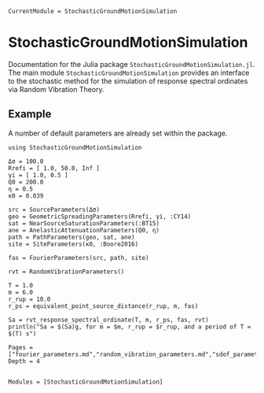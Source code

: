 ```@meta
CurrentModule = StochasticGroundMotionSimulation
```

# StochasticGroundMotionSimulation

Documentation for the Julia package `StochasticGroundMotionSimulation.jl`.
The main module `StochasticGroundMotionSimulation` provides an interface to the stochastic method for the simulation of response spectral ordinates via Random Vibration Theory.

## Example
A number of default parameters are already set within the package.

```@example
using StochasticGroundMotionSimulation

Δσ = 100.0
Rrefi = [ 1.0, 50.0, Inf ]
γi = [ 1.0, 0.5 ]
Q0 = 200.0
η = 0.5
κ0 = 0.039

src = SourceParameters(Δσ)
geo = GeometricSpreadingParameters(Rrefi, γi, :CY14)
sat = NearSourceSaturationParameters(:BT15)
ane = AnelasticAttenuationParameters(Q0, η)
path = PathParameters(geo, sat, ane)
site = SiteParameters(κ0, :Boore2016)

fas = FourierParameters(src, path, site)

rvt = RandomVibrationParameters()

T = 1.0
m = 6.0
r_rup = 10.0
r_ps = equivalent_point_source_distance(r_rup, m, fas)

Sa = rvt_response_spectral_ordinate(T, m, r_ps, fas, rvt)
println("Sa = $(Sa)g, for m = $m, r_rup = $r_rup, and a period of T = $(T) s")

```


```@contents
Pages = ["fourier_parameters.md","random_vibration_parameters.md","sdof_parameters.md]
Depth = 4
```

```@index
```

```@autodocs
Modules = [StochasticGroundMotionSimulation]
```
